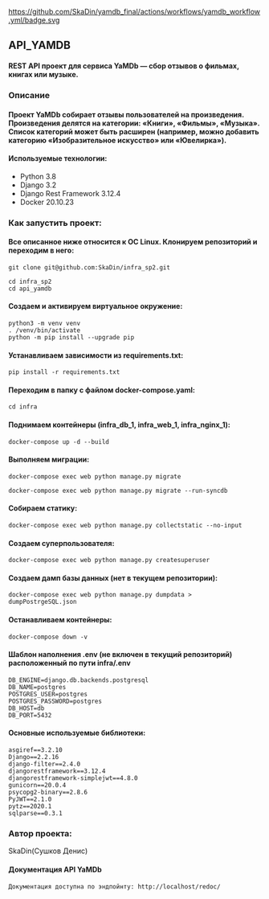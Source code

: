 https://github.com/SkaDin/yamdb_final/actions/workflows/yamdb_workflow.yml/badge.svg

## API_YAMDB
#### REST API проект для сервиса YaMDb — сбор отзывов о фильмах, книгах или музыке.

### Описание
#### Проект YaMDb собирает отзывы пользователей на произведения. Произведения делятся на категории: «Книги», «Фильмы», «Музыка». Список категорий может быть расширен (например, можно добавить категорию «Изобразительное искусство» или «Ювелирка»).

#### Используемые технологии:
* Python 3.8
* Django 3.2
* Django Rest Framework 3.12.4
* Docker 20.10.23

### Как запустить проект:
#### Все описанное ниже относится к ОС Linux. Клонируем репозиторий и переходим в него:

```
git clone git@github.com:SkaDin/infra_sp2.git
```
```
cd infra_sp2
cd api_yamdb
```
#### Создаем и активируем виртуальное окружение:
```
python3 -m venv venv
. /venv/bin/activate
python -m pip install --upgrade pip
```
#### Устанавливаем зависимости из requirements.txt:

```
pip install -r requirements.txt
```
#### Переходим в папку с файлом docker-compose.yaml:

```
cd infra
```
#### Поднимаем контейнеры (infra_db_1, infra_web_1, infra_nginx_1):
```
docker-compose up -d --build
```
#### Выполняем миграции:
```
docker-compose exec web python manage.py migrate
```
```
docker-compose exec web python manage.py migrate --run-syncdb
```
#### Собираем статику:
```
docker-compose exec web python manage.py collectstatic --no-input
```
#### Создаем суперпользователя:
```
docker-compose exec web python manage.py createsuperuser
```
#### Создаем дамп базы данных (нет в текущем репозитории):
```
docker-compose exec web python manage.py dumpdata > dumpPostrgeSQL.json
```
#### Останавливаем контейнеры:
```
docker-compose down -v
```
#### Шаблон наполнения .env (не включен в текущий репозиторий) расположенный по пути infra/.env
```
DB_ENGINE=django.db.backends.postgresql
DB_NAME=postgres
POSTGRES_USER=postgres
POSTGRES_PASSWORD=postgres
DB_HOST=db
DB_PORT=5432
```
#### Основные используемые библиотеки:
```
asgiref==3.2.10
Django==2.2.16
django-filter==2.4.0
djangorestframework==3.12.4
djangorestframework-simplejwt==4.8.0
gunicorn==20.0.4
psycopg2-binary==2.8.6
PyJWT==2.1.0
pytz==2020.1
sqlparse==0.3.1 
```
### Автор проекта: 
SkaDin(Сушков Денис)

#### Документация API YaMDb
```Документация доступна по эндпойнту: http://localhost/redoc/ ```
